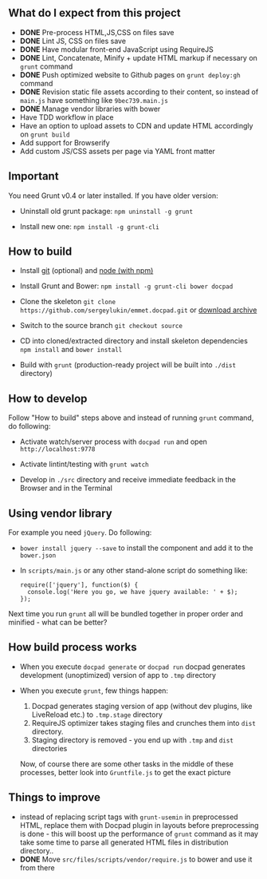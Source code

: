 What do I expect from this project
----------------------------------

- **DONE** Pre-process HTML,JS,CSS on files save
- **DONE** Lint JS, CSS on files save
- **DONE** Have modular front-end JavaScript using RequireJS
- **DONE** Lint, Concatenate, Minify + update HTML markup if necessary on `grunt` command
- **DONE** Push optimized website to Github pages on `grunt deploy:gh` command
- **DONE** Revision static file assets according to their content, so instead of
  `main.js` have something like `9bec739.main.js`
- **DONE** Manage vendor libraries with bower
- Have TDD workflow in place
- Have an option to upload assets to CDN and update HTML accordingly on `grunt build`
- Add support for Browserify
- Add custom JS/CSS assets per page via YAML front matter


Important
---------

You need Grunt v0.4 or later installed. If you have older version:

- Uninstall old grunt package: `npm uninstall -g grunt`

- Install new one: `npm install -g grunt-cli`


How to build
------------

- Install [git](http://git-scm.com/) (optional) and [node (with npm)](http://nodejs.org/)

- Install Grunt and Bower: `npm install -g grunt-cli bower docpad`

- Clone the skeleton `git clone https://github.com/sergeylukin/emmet.docpad.git` or [download archive](https://github.com/sergeylukin/emmet.docpad/archive/source.zip)

- Switch to the source branch `git checkout source`

- CD into cloned/extracted directory and install skeleton dependencies `npm install` and `bower install`

- Build with `grunt` (production-ready project will be built into `./dist`
  directory)


How to develop
--------------

Follow "How to build" steps above and instead of running `grunt` command, do
following:

- Activate watch/server process with `docpad run` and open
  `http://localhost:9778`

- Activate lintint/testing with `grunt watch`

- Develop in `./src` directory and receive immediate feedback in the
  Browser and in the Terminal

Using vendor library
--------------------

For example you need `jQuery`. Do following:

- `bower install jquery --save` to install the component and add it to the
  `bower.json`

- In `scripts/main.js` or any other stand-alone script do something like:

  ```
  require(['jquery'], function($) {
    console.log('Here you go, we have jquery available: ' + $);
  });
  ```

Next time you run `grunt` all will be bundled together in proper order and
minified - what can be better?



How build process works
-----------------------

- When you execute `docpad generate` or `docpad run` docpad generates
  development (unoptimized) version of app to `.tmp` directory

- When you execute `grunt`, few things happen:

  1. Docpad generates staging version of app (without dev plugins, like
     LiveReload etc.) to `.tmp.stage` directory
  2. RequireJS optimizer takes staging files and crunches them into `dist`
     directory.
  3. Staging directory is removed - you end up with `.tmp` and `dist`
     directories

  Now, of course there are some other tasks in the middle of these processes,
  better look into `Gruntfile.js` to get the exact picture

Things to improve
-----------------

- instead of replacing script tags with `grunt-usemin` in preprocessed HTML,
  replace them with Docpad plugin in layouts before preprocessing is done -
  this will boost up the performance of `grunt` command as it may take some
  time to parse all generated HTML files in distribution directory..
- **DONE** Move `src/files/scripts/vendor/require.js` to bower and use it from there
